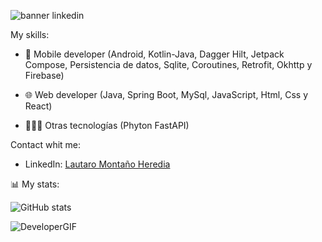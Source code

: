 ![banner linkedin](https://user-images.githubusercontent.com/88169590/231909542-a18427e8-4de2-43d7-acb7-de6787f44303.png)


My skills: 
- 📲 Mobile developer (Android, Kotlin-Java, Dagger Hilt, Jetpack Compose, Persistencia de datos, Sqlite, Coroutines, Retrofit, Okhttp y Firebase)

- 🌐 Web developer (Java, Spring Boot, MySql, JavaScript, Html, Css y React)

- 🧑🏻‍💻 Otras tecnologías (Phyton FastAPI)





Contact whit me:
- LinkedIn: [Lautaro Montaño Heredia](https://www.linkedin.com/in/montanolautaro/)





📊 My stats: 

          


![GitHub stats](https://github-readme-stats.vercel.app/api?username=montanoLautaro&show_icons=true&theme=radical)


![DeveloperGIF](https://user-images.githubusercontent.com/88169590/231909254-63ffe120-4e9b-43c3-a6d9-e831986ac365.gif)
